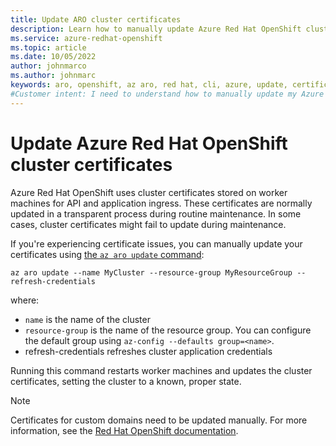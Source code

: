 ```yaml
---
title: Update ARO cluster certificates
description: Learn how to manually update Azure Red Hat OpenShift cluster certificates
ms.service: azure-redhat-openshift
ms.topic: article
ms.date: 10/05/2022
author: johnmarco
ms.author: johnmarc
keywords: aro, openshift, az aro, red hat, cli, azure, update, certificates
#Customer intent: I need to understand how to manually update my Azure Red Hat OpenShift cluster certificates.
---
```


# Update Azure Red Hat OpenShift cluster certificates

Azure Red Hat OpenShift uses cluster certificates stored on worker machines for API and application ingress. These certificates are normally updated in a transparent process during routine maintenance. In some cases, cluster certificates might fail to update during maintenance.

If you're experiencing certificate issues, you can manually update your certificates using [the `az aro update` command](/cli/azure/aro#az-aro-update):

```azurecli-interactive
az aro update --name MyCluster --resource-group MyResourceGroup --refresh-credentials
```
where:

* `name` is the name of the cluster
* `resource-group` is the name of the resource group. You can configure the default group using `az-config --defaults group=<name>`.
* refresh-credentials refreshes cluster application credentials

Running this command restarts worker machines and updates the cluster certificates, setting the cluster to a known, proper state. 

> [!NOTE]
> Certificates for custom domains need to be updated manually. For more information, see the [Red Hat OpenShift documentation](https://docs.openshift.com).
